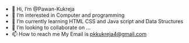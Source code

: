 - 👋 Hi, I’m @Pawan-Kukreja
- 👀 I’m interested in Computer and programming
- 🌱 I’m currently learning HTML CSS and Java script and Data Structures
- 💞️ I’m looking to collaborate on ...
- 📫 How to reach me 
My Email is pkkukreja4@gmail.com


<!---
Pawan-Kukreja/Pawan-Kukreja is a ✨ special ✨ repository because its `README.md` (this file) appears on your GitHub profile.
You can click the Preview link to take a look at your changes.
--->
